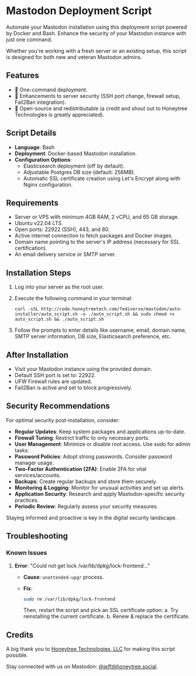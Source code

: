 # Mastodon Deployment Script

Automate your Mastodon installation using this deployment script powered by Docker and Bash. Enhance the security of your Mastodon instance with just one command.

Whether you're working with a fresh server or an existing setup, this script is designed for both new and veteran Mastodon admins.

## Features

- 🚀 One-command deployment.
- 🔐 Enhancements to server security (SSH port change, firewall setup, Fail2Ban integration).
- 📘 Open-source and redistributable (a credit and shout out to Honeytree Technologies is greatly appreciated).

## Script Details

- **Language**: Bash
- **Deployment**: Docker-based Mastodon installation.
- **Configuration Options**:
  - Elasticsearch deployment (off by default).
  - Adjustable Postgres DB size (default: 256MB).
  - Automatic SSL certificate creation using Let's Encrypt along with Nginx configuration.

## Requirements

- Server or VPS with minimum 4GB RAM, 2 vCPU, and 65 GB storage.
- Ubuntu v22.04 LTS.
- Open ports: 22922 (SSH), 443, and 80.
- Active internet connection to fetch packages and Docker images.
- Domain name pointing to the server's IP address (necessary for SSL certification).
- An email delivery service or SMTP server.

## Installation Steps

1. Log into your server as the root user.
2. Execute the following command in your terminal:

    ```
    curl -sSL http://code.honeytreetech.com/fediverse/mastodon/auto-installer/auto_script.sh -o ./auto_script.sh && sudo chmod +x auto_script.sh && ./auto_script.sh
    ```

3. Follow the prompts to enter details like username, email, domain name, SMTP server information, DB size, Elasticsearch preference, etc.

## After Installation

- Visit your Mastodon instance using the provided domain.
- Default SSH port is set to: 22922.
- UFW Firewall rules are updated.
- Fail2Ban is active and set to block progressively.

## Security Recommendations

For optimal security post-installation, consider:

- **Regular Updates**: Keep system packages and applications up-to-date.
- **Firewall Tuning**: Restrict traffic to only necessary ports.
- **User Management**: Minimize or disable root access. Use sudo for admin tasks.
- **Password Policies**: Adopt strong passwords. Consider password manager usage.
- **Two-Factor Authentication (2FA)**: Enable 2FA for vital services/accounts.
- **Backups**: Create regular backups and store them securely.
- **Monitoring & Logging**: Monitor for unusual activities and set up alerts.
- **Application Security**: Research and apply Mastodon-specific security practices.
- **Periodic Review**: Regularly assess your security measures.

Staying informed and proactive is key in the digital security landscape.

## Troubleshooting

### Known Issues

1. **Error**: "Could not get lock /var/lib/dpkg/lock-frontend..."
   - **Cause**: `unattended-upgr` process.
   - **Fix**:

     ```bash
     sudo rm /var/lib/dpkg/lock-frontend
     ```
     Then, restart the script and pick an SSL certificate option:
     a. Try reinstalling the current certificate.
     b. Renew & replace the certificate.

## Credits

A big thank you to [Honeytree Technologies, LLC](https://honeytreetech.com) for making this script possible.

Stay connected with us on Mastodon: [@jeff@honeytree.social](https://honeytree.social/@jeff).
